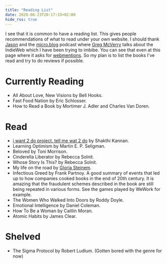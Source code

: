 ```yaml
---
title: "Reading List"
date: 2020-06-23T20:17:33+02:00
hide_rss: true
---
```


I see that it is common to have a reading list.
This gives people recommendations of what to read under your own website.
I should thank [Jason](https://mjbraganza.com/books-ive-read/) and the [micro.blog](https://monday.micro.blog/2019/06/24/episode-greg-mcverry.html) podcast where [Greg McVerry](https://micro.blog/jgmac1106) talks about the IndieWeb which I have been trying to imbibe.
You can see that even at this page where it asks for [webmentions](https://indieweb.org/Webmention).
So my plan is to list the books I've read and try to do reviews if possible.

# Currently Reading

* All About Love, New Visions by Bell Hooks.
* Fast Food Nation by Eric Schlosser.
* How to Read a Book by Mortimer J. Adler and Charles Van Doren.

# Read

* [i want 2 do project. tell me wat 2 do](http://www.shakthimaan.com/what-to-do.html) by Shakthi Kannan.
* Learning Optimism by Martin E. P. Seligman.
* Beloved by Toni Morrison.
* Cinderella Liberator by Rebecca Solnit.
* Whose Story Is This? by Rebecca Solnit.
* My life on the road by [Gloria Steinem](https://www.gloriasteinem.com/about).
* Infectious Greed by Frank Partnoy.
A good summary of events that led up to how companies cooked books in the end of 20th century.
It is amazing that the fraudulent schemes described in the book are still being repeated in various forms.
See the games played by WeWork for example.
* The Women Who Walked Into Doors by Roddy Doyle.
* Emotional Intelligence by Daniel Coleman.
* How To Be a Woman by Caitlin Moran.
* Atomic Habits by James Clear.

# Shelved

* The Sigma Protocol by Robert Ludlum. (Gotten bored with the genre for now)
